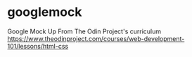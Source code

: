 # googlemock
Google Mock Up
From The Odin Project's curriculum https://www.theodinproject.com/courses/web-development-101/lessons/html-css
